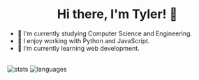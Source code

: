 <h1 align="center">Hi there, I'm Tyler! 👋 </h1>

- 🏫 I'm currently studying Computer Science and Engineering.
- 🔭 I enjoy working with Python and JavaScript.
- 🌱 I’m currently learning web development.
</br>

<img alt="stats" src="https://github-readme-stats.vercel.app/api?username=tylerBrittain42&show_icons=true&theme=radical&hide=issues,contribs,stars&theme=default" />
<img alt="languages" src="https://github-readme-stats.vercel.app/api/top-langs/?username=tylerBrittain42&layout=compact&count_private=true&hide=ejs,pug,HTML,CSS,MakeFile" />

<!--
**tylerBrittain42/tylerBrittain42** is a ✨ _special_ ✨ repository because its `README.md` (this file) appears on your GitHub profile.

Here are some ideas to get you started:

- 🔭 I’m currently working on ...
- 🌱 I’m currently learning ...
- 👯 I’m looking to collaborate on ...
- 🤔 I’m looking for help with ...
- 💬 Ask me about ...
- 📫 How to reach me: ...
- 😄 Pronouns: ...
- ⚡ Fun fact: ...
-->
